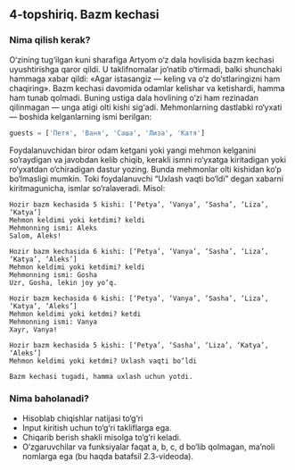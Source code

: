 ## 4-topshiriq. Bazm kechasi
### Nima qilish kerak?
O‘zining tug‘ilgan kuni sharafiga Artyom o‘z dala hovlisida bazm kechasi uyushtirishga qaror qildi. U taklifnomalar jo‘natib o‘tirmadi, balki shunchaki hammaga xabar qildi: «Agar istasangiz — keling va o‘z do‘stlaringizni ham chaqiring». Bazm kechasi davomida odamlar kelishar va ketishardi, hamma ham tunab qolmadi. Buning ustiga dala hovlining o‘zi ham rezinadan qilinmagan — unga atigi olti kishi sig‘adi.
Mehmonlarning dastlabki ro‘yxati — boshida kelganlarning ismi berilgan:

```python
guests = ['Петя', 'Ваня', 'Саша', 'Лиза', 'Катя']
```

Foydalanuvchidan biror odam ketgani yoki yangi mehmon kelganini so‘raydigan va javobdan kelib chiqib, kerakli ismni ro‘yxatga kiritadigan yoki ro‘yxatdan o‘chiradigan dastur yozing. Bunda mehmonlar olti kishidan ko‘p bo‘lmasligi mumkin. Toki foydalanuvchi “Uxlash vaqti bo‘ldi” degan xabarni kiritmagunicha, ismlar so‘ralaveradi.
Misol:
```
Hozir bazm kechasida 5 kishi: [‘Petya’, ‘Vanya’, ‘Sasha’, ‘Liza’, ‘Katya’]
Mehmon keldimi yoki ketdimi? keldi
Mehmonning ismi: Aleks
Salom, Aleks!
 
Hozir bazm kechasida 6 kishi: [‘Petya’, ‘Vanya’, ‘Sasha’, ‘Liza’, ‘Katya’, ‘Aleks’]
Mehmon keldimi yoki ketdimi? keldi
Mehmonning ismi: Gosha
Uzr, Gosha, lekin joy yo‘q.
 
Hozir bazm kechasida 6 kishi: [‘Petya’, ‘Vanya’, ‘Sasha’, ‘Liza’, ‘Katya’, ‘Aleks’]
Mehmon keldimi yoki ketdmi? ketdi
Mehmonning ismi: Vanya
Xayr, Vanya!
 
Hozir bazm kechasida 5 kishi: [‘Petya’, ‘Sasha’, ‘Liza’, ‘Katya’, ‘Aleks’]
Mehmon keldimi yoki ketdmi? Uxlash vaqti bo‘ldi
 
Bazm kechasi tugadi, hamma uxlash uchun yotdi.
```
### Nima baholanadi?
- Hisoblab chiqishlar natijasi to‘g‘ri
- Input kiritish uchun to‘g‘ri takliflarga ega. 
- Chiqarib berish shakli misolga to‘g‘ri keladi.
- O‘zgaruvchilar va funksiyalar faqat a, b, c, d bo‘lib qolmagan, ma’noli nomlarga ega (bu haqda batafsil 2.3-videoda).
